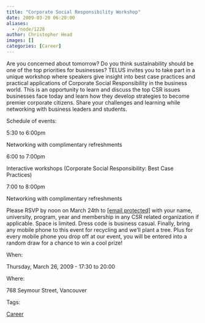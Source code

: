 ```yaml
---
title: "Corporate Social Responsibility Workshop"
date: 2009-03-20 06:20:00
aliases:
  - /node/1228
author: Christopher Head
images: []
categories: [Career]
---
```


Are you concerned about tomorrow? Do you think sustainability should be one of the top priorities for businesses? TELUS invites you to take part in a unique workshop where speakers give insight into best case practices and practical applications of Corporate Social Responsibility in the business world. This is an opportunity to learn and discuss the top CSR issues businesses face today and learn how they develop strategies to become premier corporate citizens. Share your challenges and learning while networking with business leaders and students.

Schedule of events:

5:30 to 6:00pm

Networking with complimentary refreshments

6:00 to 7:00pm

Interactive workshops (Corporate Social Responsibility: Best Case Practices)

7:00 to 8:00pm

Networking with complimentary refreshments

Please RSVP by noon on March 24th to [\[email protected\]](/cdn-cgi/l/email-protection#bcd2ddd8d5dd92d7d5ced7d0ddd2d8fcc8d9d0c9cf92dfd3d1) with your name, university, program, year and membership in any CSR related organization if applicable. Space is limited. Dress code is business casual. Finally, bring any mobile phone to this event for recycling and we’ll plant a tree. Plus for every mobile phone you drop off at our event, you will be entered into a random draw for a chance to win a cool prize!

When: 

Thursday, March 26, 2009 - 17:30 to 20:00

Where: 

768 Seymour Street, Vancouver

Tags: 

[Career](/career)
